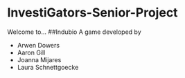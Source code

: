 # InvestiGators-Senior-Project
Welcome to...
##Indubio
A game developed by
- Arwen Dowers
- Aaron Gill
- Joanna Mijares
- Laura Schnettgoecke


